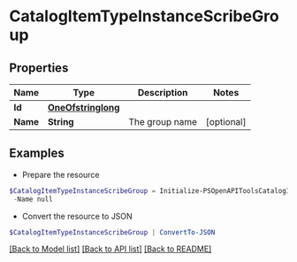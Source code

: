 # CatalogItemTypeInstanceScribeGroup
## Properties

Name | Type | Description | Notes
------------ | ------------- | ------------- | -------------
**Id** | [**OneOfstringlong**](OneOfstringlong.md) |  | 
**Name** | **String** | The group name | [optional] 

## Examples

- Prepare the resource
```powershell
$CatalogItemTypeInstanceScribeGroup = Initialize-PSOpenAPIToolsCatalogItemTypeInstanceScribeGroup  -Id null `
 -Name null
```

- Convert the resource to JSON
```powershell
$CatalogItemTypeInstanceScribeGroup | ConvertTo-JSON
```

[[Back to Model list]](../README.md#documentation-for-models) [[Back to API list]](../README.md#documentation-for-api-endpoints) [[Back to README]](../README.md)

